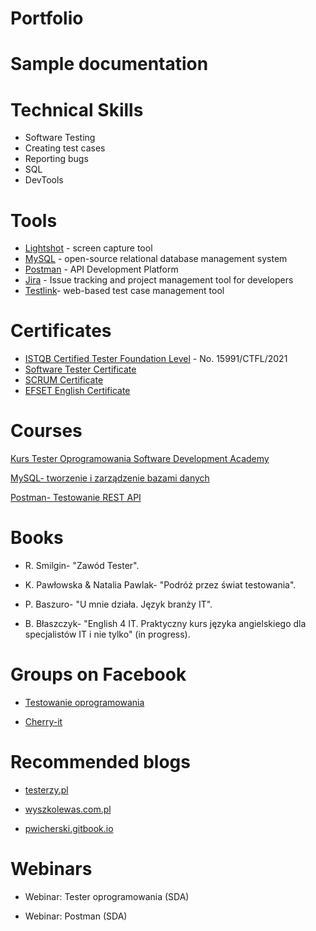 # Portfolio
# Sample documentation
# Technical Skills
* Software Testing
* Creating test cases
* Reporting bugs
* SQL
* DevTools

# Tools
* [Lightshot](https://app.prntscr.com/pl/) - screen capture tool
* [MySQL](https://www.mysql.com/) -  open-source relational database management system
* [Postman](https://www.postman.com/) - API Development Platform
* [Jira](https://www.atlassian.com/) - Issue tracking and project management tool for developers
* [Testlink](https://testlink.org/)-  web-based test case management tool

# Certificates
* [ISTQB Certified Tester Foundation Level](https://www.gasq.org/en/certification/check-a-certificate.html) - No. 15991/CTFL/2021
* [Software Tester Certificate](https://app.diplomasafe.com/pl-PL/diploma/dc50e0078a13ba4b68fe5e41de4598aef368f2b34/tester-oprogramowania)
* [SCRUM Certificate](https://app.diplomasafe.com/pl-PL/diploma/dd9f20ec18825a0f08374997ac92ddcb42b461a8e/scrum)
* [EFSET English Certificate](https://www.efset.org/cert/1F9BsT)
# Courses
[Kurs Tester Oprogramowania Software Development Academy](https://app.diplomasafe.com/pl-PL/diploma/dc50e0078a13ba4b68fe5e41de4598aef368f2b34/tester-oprogramowania)

[MySQL- tworzenie i zarządzenie bazami danych](https://www.udemy.com/certificate/UC-2448968d-3cf7-4f3c-9faa-214e79897cf4/)

[Postman- Testowanie REST API](https://www.udemy.com/certificate/UC-a23d1c12-db1c-44b9-aeaa-8274ce6b57fc/)

# Books
* R. Smilgin- "Zawód Tester".

* K. Pawłowska & Natalia Pawlak- "Podróż przez świat testowania".

* P. Baszuro- "U mnie działa. Język branży IT".

* B. Błaszczyk- "English 4 IT. Praktyczny kurs języka angielskiego dla specjalistów IT i nie tylko" (in progress).
# Groups on Facebook
* [Testowanie oprogramowania](https://www.facebook.com/groups/141683635854223)

* [Cherry-it](https://www.facebook.com/Cherry-it-1876989569282481)
# Recommended blogs
* [testerzy.pl](https://testerzy.pl/)

* [wyszkolewas.com.pl](https://www.wyszkolewas.com.pl/)

* [pwicherski.gitbook.io](https://pwicherski.gitbook.io/testowanie-oprogramowania/)

# Webinars
* Webinar: Tester oprogramowania (SDA)

* Webinar: Postman (SDA)



